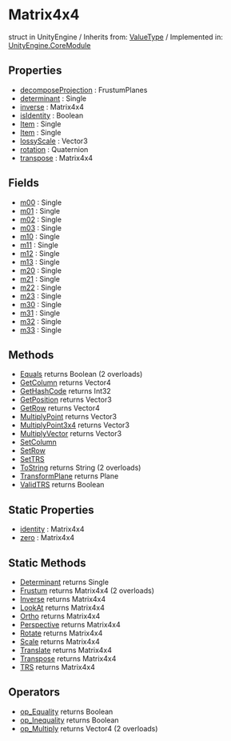 # Matrix4x4
struct in UnityEngine
 / Inherits from: <a href="https://docs.unity3d.com/6000.1/Documentation/ScriptReference/ValueType.html">ValueType</a> / Implemented in: <a href="https://docs.unity3d.com/6000.1/Documentation/ScriptReference/UnityEngine.CoreModule.html">UnityEngine.CoreModule</a>

## Properties
- <a href="https://docs.unity3d.com/6000.1/Documentation/ScriptReference/Matrix4x4-decomposeProjection.html">decomposeProjection</a> : FrustumPlanes
- <a href="https://docs.unity3d.com/6000.1/Documentation/ScriptReference/Matrix4x4-determinant.html">determinant</a> : Single
- <a href="https://docs.unity3d.com/6000.1/Documentation/ScriptReference/Matrix4x4-inverse.html">inverse</a> : Matrix4x4
- <a href="https://docs.unity3d.com/6000.1/Documentation/ScriptReference/Matrix4x4-isIdentity.html">isIdentity</a> : Boolean
- <a href="https://docs.unity3d.com/6000.1/Documentation/ScriptReference/Matrix4x4-Item.html">Item</a> : Single
- <a href="https://docs.unity3d.com/6000.1/Documentation/ScriptReference/Matrix4x4-Item.html">Item</a> : Single
- <a href="https://docs.unity3d.com/6000.1/Documentation/ScriptReference/Matrix4x4-lossyScale.html">lossyScale</a> : Vector3
- <a href="https://docs.unity3d.com/6000.1/Documentation/ScriptReference/Matrix4x4-rotation.html">rotation</a> : Quaternion
- <a href="https://docs.unity3d.com/6000.1/Documentation/ScriptReference/Matrix4x4-transpose.html">transpose</a> : Matrix4x4

## Fields
- <a href="https://docs.unity3d.com/6000.1/Documentation/ScriptReference/Matrix4x4-m00.html">m00</a> : Single
- <a href="https://docs.unity3d.com/6000.1/Documentation/ScriptReference/Matrix4x4-m01.html">m01</a> : Single
- <a href="https://docs.unity3d.com/6000.1/Documentation/ScriptReference/Matrix4x4-m02.html">m02</a> : Single
- <a href="https://docs.unity3d.com/6000.1/Documentation/ScriptReference/Matrix4x4-m03.html">m03</a> : Single
- <a href="https://docs.unity3d.com/6000.1/Documentation/ScriptReference/Matrix4x4-m10.html">m10</a> : Single
- <a href="https://docs.unity3d.com/6000.1/Documentation/ScriptReference/Matrix4x4-m11.html">m11</a> : Single
- <a href="https://docs.unity3d.com/6000.1/Documentation/ScriptReference/Matrix4x4-m12.html">m12</a> : Single
- <a href="https://docs.unity3d.com/6000.1/Documentation/ScriptReference/Matrix4x4-m13.html">m13</a> : Single
- <a href="https://docs.unity3d.com/6000.1/Documentation/ScriptReference/Matrix4x4-m20.html">m20</a> : Single
- <a href="https://docs.unity3d.com/6000.1/Documentation/ScriptReference/Matrix4x4-m21.html">m21</a> : Single
- <a href="https://docs.unity3d.com/6000.1/Documentation/ScriptReference/Matrix4x4-m22.html">m22</a> : Single
- <a href="https://docs.unity3d.com/6000.1/Documentation/ScriptReference/Matrix4x4-m23.html">m23</a> : Single
- <a href="https://docs.unity3d.com/6000.1/Documentation/ScriptReference/Matrix4x4-m30.html">m30</a> : Single
- <a href="https://docs.unity3d.com/6000.1/Documentation/ScriptReference/Matrix4x4-m31.html">m31</a> : Single
- <a href="https://docs.unity3d.com/6000.1/Documentation/ScriptReference/Matrix4x4-m32.html">m32</a> : Single
- <a href="https://docs.unity3d.com/6000.1/Documentation/ScriptReference/Matrix4x4-m33.html">m33</a> : Single

## Methods
- <a href="https://docs.unity3d.com/6000.1/Documentation/ScriptReference/Matrix4x4.Equals.html">Equals</a> returns Boolean (2 overloads)
- <a href="https://docs.unity3d.com/6000.1/Documentation/ScriptReference/Matrix4x4.GetColumn.html">GetColumn</a> returns Vector4
- <a href="https://docs.unity3d.com/6000.1/Documentation/ScriptReference/Matrix4x4.GetHashCode.html">GetHashCode</a> returns Int32
- <a href="https://docs.unity3d.com/6000.1/Documentation/ScriptReference/Matrix4x4.GetPosition.html">GetPosition</a> returns Vector3
- <a href="https://docs.unity3d.com/6000.1/Documentation/ScriptReference/Matrix4x4.GetRow.html">GetRow</a> returns Vector4
- <a href="https://docs.unity3d.com/6000.1/Documentation/ScriptReference/Matrix4x4.MultiplyPoint.html">MultiplyPoint</a> returns Vector3
- <a href="https://docs.unity3d.com/6000.1/Documentation/ScriptReference/Matrix4x4.MultiplyPoint3x4.html">MultiplyPoint3x4</a> returns Vector3
- <a href="https://docs.unity3d.com/6000.1/Documentation/ScriptReference/Matrix4x4.MultiplyVector.html">MultiplyVector</a> returns Vector3
- <a href="https://docs.unity3d.com/6000.1/Documentation/ScriptReference/Matrix4x4.SetColumn.html">SetColumn</a>
- <a href="https://docs.unity3d.com/6000.1/Documentation/ScriptReference/Matrix4x4.SetRow.html">SetRow</a>
- <a href="https://docs.unity3d.com/6000.1/Documentation/ScriptReference/Matrix4x4.SetTRS.html">SetTRS</a>
- <a href="https://docs.unity3d.com/6000.1/Documentation/ScriptReference/Matrix4x4.ToString.html">ToString</a> returns String (2 overloads)
- <a href="https://docs.unity3d.com/6000.1/Documentation/ScriptReference/Matrix4x4.TransformPlane.html">TransformPlane</a> returns Plane
- <a href="https://docs.unity3d.com/6000.1/Documentation/ScriptReference/Matrix4x4.ValidTRS.html">ValidTRS</a> returns Boolean

## Static Properties
- <a href="https://docs.unity3d.com/6000.1/Documentation/ScriptReference/Matrix4x4-identity.html">identity</a> : Matrix4x4
- <a href="https://docs.unity3d.com/6000.1/Documentation/ScriptReference/Matrix4x4-zero.html">zero</a> : Matrix4x4

## Static Methods
- <a href="https://docs.unity3d.com/6000.1/Documentation/ScriptReference/Matrix4x4.Determinant.html">Determinant</a> returns Single
- <a href="https://docs.unity3d.com/6000.1/Documentation/ScriptReference/Matrix4x4.Frustum.html">Frustum</a> returns Matrix4x4 (2 overloads)
- <a href="https://docs.unity3d.com/6000.1/Documentation/ScriptReference/Matrix4x4.Inverse.html">Inverse</a> returns Matrix4x4
- <a href="https://docs.unity3d.com/6000.1/Documentation/ScriptReference/Matrix4x4.LookAt.html">LookAt</a> returns Matrix4x4
- <a href="https://docs.unity3d.com/6000.1/Documentation/ScriptReference/Matrix4x4.Ortho.html">Ortho</a> returns Matrix4x4
- <a href="https://docs.unity3d.com/6000.1/Documentation/ScriptReference/Matrix4x4.Perspective.html">Perspective</a> returns Matrix4x4
- <a href="https://docs.unity3d.com/6000.1/Documentation/ScriptReference/Matrix4x4.Rotate.html">Rotate</a> returns Matrix4x4
- <a href="https://docs.unity3d.com/6000.1/Documentation/ScriptReference/Matrix4x4.Scale.html">Scale</a> returns Matrix4x4
- <a href="https://docs.unity3d.com/6000.1/Documentation/ScriptReference/Matrix4x4.Translate.html">Translate</a> returns Matrix4x4
- <a href="https://docs.unity3d.com/6000.1/Documentation/ScriptReference/Matrix4x4.Transpose.html">Transpose</a> returns Matrix4x4
- <a href="https://docs.unity3d.com/6000.1/Documentation/ScriptReference/Matrix4x4.TRS.html">TRS</a> returns Matrix4x4

## Operators
- <a href="https://docs.unity3d.com/6000.1/Documentation/ScriptReference/Matrix4x4.op_Equality.html">op_Equality</a> returns Boolean
- <a href="https://docs.unity3d.com/6000.1/Documentation/ScriptReference/Matrix4x4.op_Inequality.html">op_Inequality</a> returns Boolean
- <a href="https://docs.unity3d.com/6000.1/Documentation/ScriptReference/Matrix4x4.op_Multiply.html">op_Multiply</a> returns Vector4 (2 overloads)
